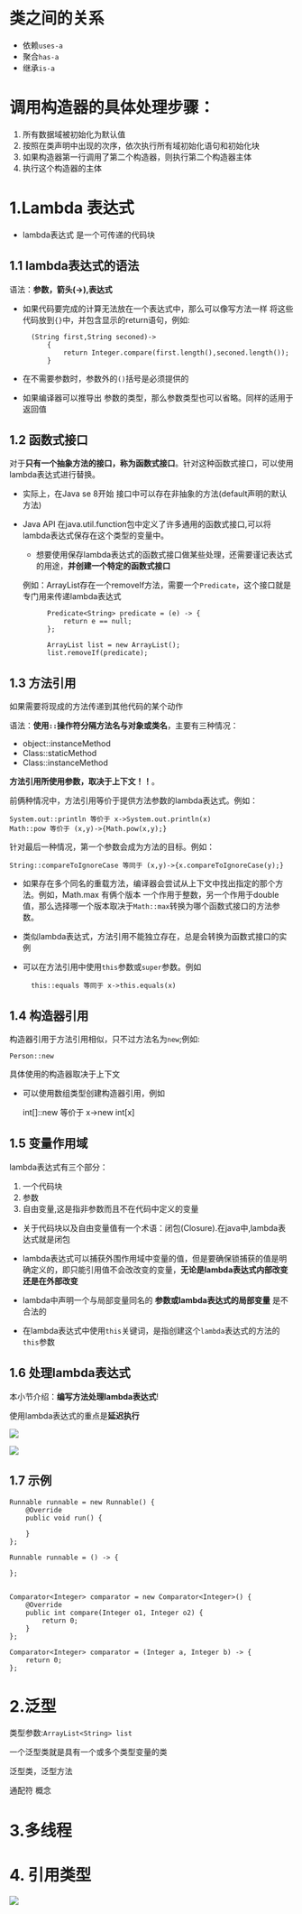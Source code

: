 # 类之间的关系

- 依赖`uses-a`
- 聚合`has-a`
- 继承`is-a`



# 调用构造器的具体处理步骤：

1. 所有数据域被初始化为默认值
2. 按照在类声明中出现的次序，依次执行所有域初始化语句和初始化块
3. 如果构造器第一行调用了第二个构造器，则执行第二个构造器主体
4. 执行这个构造器的主体 


# 1.Lambda 表达式

- lambda表达式 是一个可传递的代码块

## 1.1 lambda表达式的语法
语法：**参数，箭头(->),表达式**

- 如果代码要完成的计算无法放在一个表达式中，那么可以像写方法一样 将这些代码放到`{}`中，并包含显示的return语句，例如:

		(String first,String seconed)->
			{
				return Integer.compare(first.length(),seconed.length());
			}

- 在不需要参数时，参数外的`()`括号是必须提供的

- 如果编译器可以推导出 参数的类型，那么参数类型也可以省略。同样的适用于返回值

## 1.2 函数式接口

对于**只有一个抽象方法的接口，称为函数式接口**。针对这种函数式接口，可以使用lambda表达式进行替换。

- 实际上，在Java se 8开始 接口中可以存在非抽象的方法(default声明的默认方法)

- Java API 在java.util.function包中定义了许多通用的函数式接口,可以将lambda表达式保存在这个类型的变量中。

	- 想要使用保存lambda表达式的函数式接口做某些处理，还需要谨记表达式的用途，**并创建一个特定的函数式接口**

	例如：ArrayList存在一个removeIf方法，需要一个`Predicate`，这个接口就是专门用来传递lambda表达式

			Predicate<String> predicate = (e) -> {
				return e == null;
			};
	
			ArrayList list = new ArrayList();
			list.removeIf(predicate);

## 1.3 方法引用
如果需要将现成的方法传递到其他代码的某个动作

语法：**使用`::`操作符分隔方法名与对象或类名**，主要有三种情况：

- object::instanceMethod
- Class::staticMethod
- Class::instanceMethod

**方法引用所使用参数，取决于上下文！！**。

前俩种情况中，方法引用等价于提供方法参数的lambda表达式。例如：

	System.out::println 等价于 x->System.out.println(x)
	Math::pow 等价于 (x,y)->{Math.pow(x,y);}

针对最后一种情况，第一个参数会成为方法的目标。例如：

	String::compareToIgnoreCase 等同于 (x,y)->{x.compareToIgnoreCase(y);}

- 如果存在多个同名的重载方法，编译器会尝试从上下文中找出指定的那个方法。例如，Math.max 有俩个版本 一个作用于整数，另一个作用于double值，那么选择哪一个版本取决于`Math::max`转换为哪个函数式接口的方法参数。

- 类似lambda表达式，方法引用不能独立存在，总是会转换为函数式接口的实例

- 可以在方法引用中使用`this`参数或`super`参数。例如

		this::equals 等同于 x->this.equals(x)

## 1.4 构造器引用
构造器引用于方法引用相似，只不过方法名为`new`;例如:

	Person::new 

具体使用的构造器取决于上下文

- 可以使用数组类型创建构造器引用，例如

	int[]::new 等价于 x->new int[x]


## 1.5 变量作用域

lambda表达式有三个部分：

1. 一个代码块
2. 参数
3. 自由变量,这是指非参数而且不在代码中定义的变量

- 关于代码块以及自由变量值有一个术语：闭包(Closure).在java中,lambda表达式就是闭包

- lambda表达式可以捕获外围作用域中变量的值，但是要确保锁捕获的值是明确定义的，即只能引用值不会改改变的变量，**无论是lambda表达式内部改变还是在外部改变**

- lambda中声明一个与局部变量同名的 **参数或lambda表达式的局部变量** 是不合法的

- 在lambda表达式中使用`this`关键词，是指创建这个`lambda`表达式的方法的`this`参数


## 1.6 处理lambda表达式

本小节介绍：**编写方法处理lambda表达式**!

 使用lambda表达式的重点是**延迟执行**

![](http://ww1.sinaimg.cn/large/6ab93b35gy1fn9cuql6o3j20o30aegqi.jpg)

![](http://ww1.sinaimg.cn/large/6ab93b35gy1fn9d03nueuj20ot0aon15.jpg)

## 1.7 示例

	Runnable runnable = new Runnable() {
		@Override
		public void run() {
                
		}
 	};
        
	Runnable runnable = () -> {

	};


	Comparator<Integer> comparator = new Comparator<Integer>() {
		@Override
		public int compare(Integer o1, Integer o2) {
			return 0;
		}
	};

	Comparator<Integer> comparator = (Integer a, Integer b) -> {
		return 0;
	};



# 2.泛型
类型参数:`ArrayList<String> list`

一个泛型类就是具有一个或多个类型变量的类

泛型类，泛型方法

通配符 概念

 
# 3.多线程

# 4. 引用类型

![](https://opensource.sensorsdata.cn/wp-content/uploads/%E5%BC%95%E7%94%A8%E7%B1%BB%E5%9E%8B%E5%AF%B9%E6%AF%94.png)
